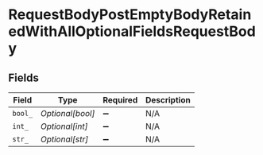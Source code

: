 # RequestBodyPostEmptyBodyRetainedWithAllOptionalFieldsRequestBody


## Fields

| Field              | Type               | Required           | Description        |
| ------------------ | ------------------ | ------------------ | ------------------ |
| `bool_`            | *Optional[bool]*   | :heavy_minus_sign: | N/A                |
| `int_`             | *Optional[int]*    | :heavy_minus_sign: | N/A                |
| `str_`             | *Optional[str]*    | :heavy_minus_sign: | N/A                |